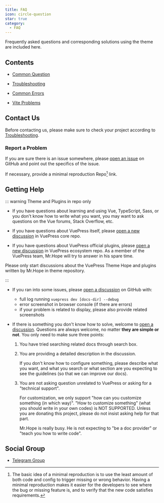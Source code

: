 ```yaml
---
title: FAQ
icon: circle-question
star: true
category:
  - FAQ
---
```


Frequently asked questions and corresponding solutions using the theme are included here.

## Contents

- [Common Question](common-question.md)

- [Troubleshooting](troubleshooting.md)

- [Common Errors](common-error.md)

- [Vite Problems](vite.md)

## Contact Us

Before contacting us, please make sure to check your project according to [Troubleshooting](troubleshooting.md).

### Report a Problem

If you are sure there is an issue somewhere, please [open an issue](https://github.com/vuepress-theme-hope/vuepress-theme-hope/issues/new/choose) on GitHub and point out the specifics of the issue.

If necessary, provide a minimal reproduction Repo[^minimal-reproduction-repo] link.

[^minimal-reproduction-repo]: The basic idea of a minimal reproduction is to use the least amount of both code and config to trigger missing or wrong behavior. Having a minimal reproduction makes it easier for the developers to see where the bug or missing feature is, and to verify that the new code satisfies requirements.

## Getting Help

::: warning Theme and Plugins in repo only

- If you have questions about learning and using Vue, TypeScript, Sass, or you don't know how to write what you want, you may want to ask questions on the Vue forums, Stack Overflow, etc.

- If you have questions about VuePress itself, please [open a new discussion](https://github.com/vuepress/core/discussions/new) in VuePress core repo.
- If you have questions about VuePress official plugins, please [open a new discussion](https://github.com/vuepress/ecosystem/discussions/new) in VuePress ecosystem repo. As a member of the VuePress team, Mr.Hope will try to answer in his spare time.

Please only start discussions about the VuePress Theme Hope and plugins written by Mr.Hope in theme repository.

:::

- If you ran into some issues, please [open a discussion](https://github.com/vuepress-theme-hope/vuepress-theme-hope/discussions/new) on GitHub with:
  - full log running `vuepress dev [docs-dir] --debug`
  - error screenshot in browser console (if there are errors)
  - if your problem is related to display, please also provide related screenshots

- If there is something you don't know how to solve, welcome to [open a discussion](https://github.com/vuepress-theme-hope/vuepress-theme-hope/discussions/new). Questions are always welcome, no matter **they are simple or not**. You only need to make sure three points:
  1. You have tried searching related docs through search box.

  1. You are providing a detailed description in the discussion.

     If you don't know how to configure something, please describe what you want, and what you search or what section are you expecting to see the guidelines (so that we can improve our docs).

  1. You are not asking question unrelated to VuePress or asking for a "technical support".

     For customization, we only support "how can you customize something (in which way)". "How to customize something" (what you should write in your own codes) is NOT SUPPORTED. Unless you are donating this project, please do not insist asking help for that part.

     Mr.Hope is really busy. He is not expecting to "be a doc provider" or "teach you how to write code".

## Social Group

- [Telegram Group](https://t.me/vuepressthemehope)
